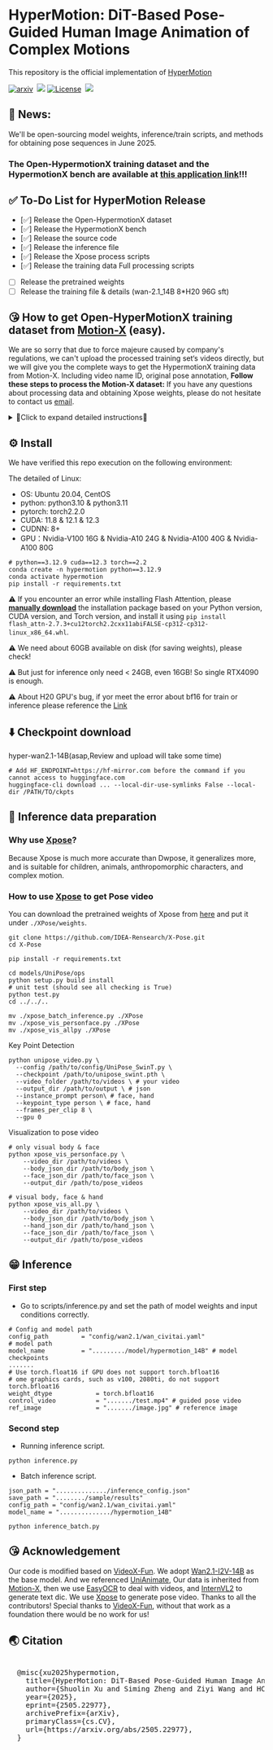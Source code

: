 # HyperMotion: DiT-Based Pose-Guided Human Image Animation of Complex Motions
This repository is the official implementation of [HyperMotion](https://vivocameraresearch.github.io/hypermotion/)

<a href="https://arxiv.org/abs/2505.22977"><img src='https://img.shields.io/badge/arXiv-2505.22977-red?style=flat&logo=arXiv&logoColor=red' alt='arxiv'></a>&nbsp;
<a href='https://vivocameraresearch.github.io/hypermotion/'>
  <img src='https://img.shields.io/badge/Project-Page-pink?style=flat&logo=Google%20chrome&logoColor=pink'></a>
<a href="http://www.apache.org/licenses/LICENSE-2.0"><img src='https://img.shields.io/badge/License-CC BY--NC--SA--4.0-lightgreen?style=flat&logo=Lisence' alt='License'></a>&nbsp;
<a href="https://docs.google.com/forms/d/e/1FAIpQLSfWK4a7GqI-Yc8GIWcYmUcmZgdnI-vIYQZ1wrXJNQCrDtABQA/viewform?usp=header"><img src="https://img.shields.io/static/v1?label=HypermotionX&message=Dataset&color=green"></a> &ensp;

## 📣 News:
We'll be open-sourcing model weights, inference/train scripts, and methods for obtaining pose sequences in June 2025.
### The Open-HypermotionX training dataset and the HypermotionX bench are available at [this application link](https://docs.google.com/forms/d/e/1FAIpQLSfWK4a7GqI-Yc8GIWcYmUcmZgdnI-vIYQZ1wrXJNQCrDtABQA/viewform?usp=header)!!!

## ✅ To-Do List for HyperMotion Release

- [✅] Release the Open-HypermotionX dataset
- [✅] Release the HypermotionX bench
- [✅] Release the source code
- [✅] Release the inference file
- [✅] Release the Xpose process scripts
- [✅] Release the training data Full processing scripts
- [ ] Release the pretrained weights
- [ ] Release the training file & details (wan-2.1_14B 8*H20 96G sft)

## 😘 How to get Open-HyperMotionX training dataset from [Motion-X](https://github.com/IDEA-Research/Motion-X) (easy).
We are so sorry that due to force majeure caused by company's regulations, we can't upload the processed training set‘s videos directly, but we will give you the complete ways to get the HypermotionX training data from Motion-X.  Including video name ID, original pose annotation, **Follow these steps to process the Motion-X dataset:**
If you have any questions about processing data and obtaining Xpose weights, please do not hesitate to contact us [email](xushuolin0420@gmail.com).

<details>
<summary>📍Click to expand detailed instructions📍</summary>
  
### 0. Preparing the data processing environment
```
conda create -n hypermotionX python==3.10
conda activate hypermotionX
cd train_data_processing
pip install -r requirements.txt
```
### 1. Download Motion-X Dataset (The completed form will be sent immediately)
Please fill out [this form](https://docs.google.com/forms/d/e/1FAIpQLSeb1DwnzGPxXWWjXr8cLFPAYd3ZHlWUtRDAzYoGvAKmS4uBlA/viewform) to request authorization to use Motion-X for non-commercial purposes. Then you will receive an email and please download the motion and text labels from the provided downloading links. The pose texts can be downloaded from [here](https://drive.google.com/file/d/168ja-oBTHM0QDKFIcRriQFPew5gUlZkQ/view?usp=sharing).

- Please collect them as the following directory structure, We only use the following parts of the data:
```
../Motion-X++ 

├──  video
  ├── perform.zip
  ├── music.zip
  ├── Kungfu.zip
  ├── idea400.zip
  ├── humman.zip
  ├── haa500.zip
  ├── animation.zip
  ├── fitness.zip(no need)
├──  text
  ├── wholebody_pose_description(no need)
  ├── semantic_label
    ├── perform.zip
    ├── music.zip
    ├── Kungfu.zip
    ├── idea400.zip
    ├── humman.zip
    ├── haa500.zip
    ├── animation.zip
├── motion
  ├──  motiion_generation(no need)
  ├──  mesh_recovery(no_need)
  ├──  keypoints
    ├── perform.zip
    ├── music.zip
    ├── Kungfu.zip
    ├── idea400.zip
    ├── humman.zip
    ├── haa500.zip
    ├── animation.zip
```
Unzip all files.
### 2. Filter the required source video based on the video ID list provided
```
cd train_data_processing
python fetch_videos_by_id.py \
  --json ./video_metadata.json \
  --source /data/motionX/video/ \
  --target /data/datasets/filtered_videos/ \
  --video_ext .mp4
```
### 3. Filter the required source kepoints files based on the json ID list provided
```
python fetch_videos_by_id.py \
  --json ./video_metadata.json \
  --source /data/motionX/motion/keypoints/ \
  --target /data/datasets/filtered_kpts/ \
  --extra_exts .json
```
Data structure:
```
/data/filtered_videos/
  ├── backflip_8_clip1.mp4
  ├── ...

/data/filtered_keypoints/
  ├── backflip_8_clip1.json
  ├── ...
```
At this moment we have all the source data for the hyprtmotionX dataset.

### 4. Initial visualisation as pose videos
```
cd train_data_processing

python vis_kpt.py \
    --video_dir ./data/datasets/filtered_videos \
    --json_dir ./data/datasets/filered_kpts \
    --output_dir ./data/datasets/video_pose

python batch_convert_to_h264.py
    --input_dir ./data/datasets/video_pose \
    --output_dir ./data/datasets/pose_video \

rm -r ./data/datasets/video_pose
```
### 5. Filtering high-frequency motion clips
Deal with pose_video:
```
python cwt_framebased_batch_startend_reencode.py \
    --video_dir ./data/datasets/pose_video \
    --json_dir ./data/datasets/filered_kpts \
    --output_dir ./data/datasets/control_videos \
    --clip_seconds 6.0 \
    --keypoint_type body \
    --max_points 17 \
    --joint_index 0 \
    --wavelet morl \
    --max_scale 128 \
    --min_spike_width 3 \
    --shift_margin 10
```
Deal with videos:
```
python cwt_framebased_batch_startend_reencode.py \
    --video_dir ./data/datasets/filtered_videos \
    --json_dir  ./data/datasets/filered_kpts \
    --output_dir ./data/datasets/videos \
    --clip_seconds 6.0 \
    --keypoint_type body \
    --max_points 17 \
    --joint_index 0 \
    --wavelet morl \
    --max_scale 128 \
    --min_spike_width 3 \
    --shift_margin 10
```
### 6. Add OCR Gaussian Blur Mask (optional)
```
python ocr_mask.py
    --input_dir ./data/datasets/videos \
    --output_dir ./data/datasets/gt_videos \
    --device gpu --blur_strength 51

rm -r ./data/datasets/videos
```
#### If vscode dosen't show videos, please run the scripts
```
python batch_convert_to_h264.py
    --input_dir ./data/datasets/gt_videos \
    --output_dir ./data/datasets/videos_gt \
```
At this point we have control_videos and videos_gt two folders.

### 7. Text annotation (optional)
1. Reference fetch_videos_by_id.py collect all text labels from the semantic_label folder.
2. Since the original text is rather simple and lacks a description of the character's appearance, you can download [InternVL3.0](https://internvl.readthedocs.io/en/latest/internvl3.0/introduction.html) and mark it up yourself.
```
# Add HF_ENDPOINT=https://hf-mirror.com before the command if you cannot access to huggingface.com
huggingface-cli download OpenGVLab/InternVL3-14B --local-dir-use-symlinks False --local-dir /PATH/TO/INTERNVL3_MODEL

python video_description.py
    --video_folder ./data/datasets/videos_gt  \
    --output_folder   ./data/datasets/og_text  \
    --model_path /PATH/TO/INTERNVL3_MODEL \
    --num_workers 1 \
    --batch_size 64
```
3. Prompt words beautification
```
# Download it from https://huggingface.co/NousResearch/Meta-Llama-3-8B-Instruct or https://www.modelscope.cn/models/LLM-Research/Meta-Llama-3-8B-Instruct to /path/to/your_llm

python process_llama.py
    --model_path /path/to/your_llm \
    --input_folder ./data/datasets/og_text \
    --output_folder ./data/datasets/text --gpu 0
```
### 🎊 Successfully accomplished 🎉🎉🎉
```
/data/datasets/
  ├── videos_gt
  ├── control_videos
  ├── videos_gt
```
At this point we have successfully obtained all the training data!

</details>

## ⚙ Install
We have verified this repo execution on the following environment:

The detailed of Linux:
- OS: Ubuntu 20.04, CentOS
- python: python3.10 & python3.11
- pytorch: torch2.2.0
- CUDA: 11.8 & 12.1 & 12.3
- CUDNN: 8+
- GPU：Nvidia-V100 16G & Nvidia-A10 24G & Nvidia-A100 40G & Nvidia-A100 80G

```shell
# python==3.12.9 cuda==12.3 torch==2.2
conda create -n hypermotion python==3.12.9
conda activate hypermotion
pip install -r requirements.txt
```
⚠ If you encounter an error while installing Flash Attention, please [**manually download**](https://github.com/Dao-AILab/flash-attention/releases) the installation package based on your Python version, CUDA version, and Torch version, and install it using `pip install flash_attn-2.7.3+cu12torch2.2cxx11abiFALSE-cp312-cp312-linux_x86_64.whl`.

⚠ We need about 60GB available on disk (for saving weights), please check!

⚠ But just for inference only need < 24GB, even 16GB! So single RTX4090 is enough.

⚠ About H20 GPU's bug, if yor meet the error about bf16 for train or inference please reference the [Link](https://github.com/vllm-project/vllm/issues/4392)

## ⬇️ Checkpoint download

hyper-wan2.1-14B(asap,Review and upload will take some time)
```
# Add HF_ENDPOINT=https://hf-mirror.com before the command if you cannot access to huggingface.com
huggingface-cli download ... --local-dir-use-symlinks False --local-dir /PATH/TO/ckpts
```

## 🗿 Inference data preparation
### Why use [Xpose](https://github.com/IDEA-Research/X-Pose)?
Because Xpose is much more accurate than Dwpose, it generalizes more, and is suitable for children, animals, anthropomorphic characters, and complex motion.
### How to use [Xpose](https://github.com/IDEA-Research/X-Pose) to get Pose video
 You can download the pretrained weights of Xpose from [here](https://drive.google.com/file/d/13gANvGWyWApMFTAtC3ntrMgx0fOocjIa/view) and put it under `./XPose/weights`.
```
git clone https://github.com/IDEA-Rensearch/X-Pose.git
cd X-Pose

pip install -r requirements.txt

cd models/UniPose/ops
python setup.py build install
# unit test (should see all checking is True)
python test.py
cd ../../..

mv ./xpose_batch_inference.py ./XPose
mv ./xpose_vis_personface.py ./XPose
mv ./xpose_vis_allpy ./XPose
```
Key Point Detection
```
python unipose_video.py \
  --config /path/to/config/UniPose_SwinT.py \
  --checkpoint /path/to/unipose_swint.pth \
  --video_folder /path/to/videos \ # your video
  --output_dir /path/to/output \ # json
  --instance_prompt person\ # face, hand
  --keypoint_type person \ # face, hand
  --frames_per_clip 8 \
  --gpu 0
```
Visualization to pose video
```
# only visual body & face
python xpose_vis_personface.py \
    --video_dir /path/to/videos \
    --body_json_dir /path/to/body_json \
    --face_json_dir /path/to/face_json \
    --output_dir /path/to/pose_videos

# visual body, face & hand
python xpose_vis_all.py \
    --video_dir /path/to/videos \
    --body_json_dir /path/to/body_json \
    --hand_json_dir /path/to/hand_json \
    --face_json_dir /path/to/face_json \
    --output_dir /path/to/pose_videos
```

## 😁 Inference
### First step
- Go to scripts/inference.py and set the path of model weights and input conditions correctly.
```
# Config and model path
config_path         = "config/wan2.1/wan_civitai.yaml"
# model path
model_name          = "........./model/hypermotion_14B" # model checkpoints
.......
# Use torch.float16 if GPU does not support torch.bfloat16
# ome graphics cards, such as v100, 2080ti, do not support torch.bfloat16
weight_dtype            = torch.bfloat16
control_video           = "......./test.mp4" # guided pose video
ref_image               = "......./image.jpg" # reference image
```
### Second step
- Running inference script.
```
python inference.py
```
- Batch inference script.
```
json_path = "............../inference_config.json"
save_path = "......../sample/results"
config_path = "config/wan2.1/wan_civitai.yaml"
model_name = "............../hypermotion_14B"
```
```
python inference_batch.py
```

## 😘 Acknowledgement
Our code is modified based on [VideoX-Fun](https://github.com/aigc-apps/VideoX-Fun/tree/main). We adopt [Wan2.1-I2V-14B](https://github.com/Wan-Video/Wan2.1) as the base model. And we referenced [UniAnimate](https://github.com/ali-vilab/UniAnimate), Our data is inherited from [Motion-X](https://github.com/IDEA-Research/Motion-X), then we use [EasyOCR](https://github.com/JaidedAI/EasyOCR) to deal with videos, and [InternVL2](https://github.com/OpenGVLab/InternVL) to generate text dic. We use [Xpose](https://github.com/IDEA-Research/X-Pose) to generate pose video. Thanks to all the contributors! Special thanks to [VideoX-Fun](https://github.com/aigc-apps/VideoX-Fun/tree/main), without that work as a foundation there would be no work for us!

## 🌏 Citation
<pre> 
  @misc{xu2025hypermotion,
    title={HyperMotion: DiT-Based Pose-Guided Human Image Animation of Complex Motions}, 
    author={Shuolin Xu and Siming Zheng and Ziyi Wang and HC Yu and Jinwei Chen and Huaqi Zhang and Bo Li and Peng-Tao Jiang},
    year={2025},
    eprint={2505.22977},
    archivePrefix={arXiv},
    primaryClass={cs.CV},
    url={https://arxiv.org/abs/2505.22977}, 
  }
</pre>
